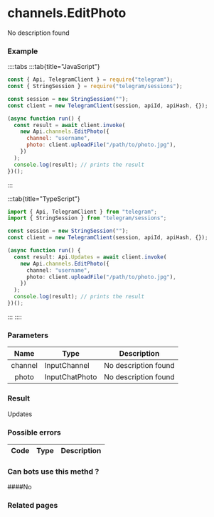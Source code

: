 # channels.EditPhoto

No description found

### [](#example)Example

::::tabs
:::tab{title="JavaScript"}

```js
const { Api, TelegramClient } = require("telegram");
const { StringSession } = require("telegram/sessions");

const session = new StringSession("");
const client = new TelegramClient(session, apiId, apiHash, {});

(async function run() {
  const result = await client.invoke(
    new Api.channels.EditPhoto({
      channel: "username",
      photo: client.uploadFile("/path/to/photo.jpg"),
    })
  );
  console.log(result); // prints the result
})();
```

:::

:::tab{title="TypeScript"}

```ts
import { Api, TelegramClient } from "telegram";
import { StringSession } from "telegram/sessions";

const session = new StringSession("");
const client = new TelegramClient(session, apiId, apiHash, {});

(async function run() {
  const result: Api.Updates = await client.invoke(
    new Api.channels.EditPhoto({
      channel: "username",
      photo: client.uploadFile("/path/to/photo.jpg"),
    })
  );
  console.log(result); // prints the result
})();
```

:::
::::

### [](#parameters)Parameters

|  Name   | Type           | Description          |
| :-----: | -------------- | -------------------- |
| channel | InputChannel   | No description found |
|  photo  | InputChatPhoto | No description found |

### [](#result)Result

Updates

### [](#possible-errors)Possible errors

| Code | Type | Description |
| :--: | ---- | ----------- |

### [](#can-bots-use-this-method)Can bots use this methd ?

####No

### [](#related-pages)Related pages

